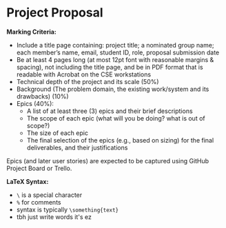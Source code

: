 # Project Proposal

**Marking Criteria:**
* Include a title page containing: project title; a nominated group name; each member’s name, email, student ID, role, proposal submission date
* Be at least 4 pages long (at most 12pt font with reasonable margins & spacing), not including the title page, and be in PDF format that is readable with Acrobat on the CSE workstations
* Technical depth of the project and its scale (50%)
* Background (The problem domain, the existing work/system and its drawbacks) (10%)
* Epics (40%):
    * A list of at least three (3) epics and their brief descriptions
    * The scope of each epic (what will you be doing? what is out of scope?)
    * The size of each epic
    * The final selection of the epics (e.g., based on sizing) for the final deliverables, and their justifications

Epics (and later user stories) are expected to be captured using GitHub Project Board or Trello. 

**LaTeX Syntax:**
* `\` is a special character
* `%` for comments
* syntax is typically `\something{text}`
* tbh just write words it's ez
